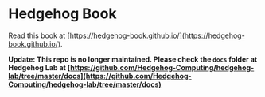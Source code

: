 # Hedgehog Book

Read this book at [https://hedgehog-book.github.io/](https://hedgehog-book.github.io/).

**Update: This repo is no longer maintained. Please check the ```docs``` folder at Hedgehog Lab at [https://github.com/Hedgehog-Computing/hedgehog-lab/tree/master/docs](https://github.com/Hedgehog-Computing/hedgehog-lab/tree/master/docs)**
